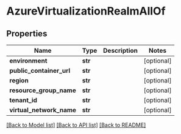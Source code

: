 # AzureVirtualizationRealmAllOf

## Properties
Name | Type | Description | Notes
------------ | ------------- | ------------- | -------------
**environment** | **str** |  | [optional] 
**public_container_url** | **str** |  | [optional] 
**region** | **str** |  | [optional] 
**resource_group_name** | **str** |  | [optional] 
**tenant_id** | **str** |  | [optional] 
**virtual_network_name** | **str** |  | [optional] 

[[Back to Model list]](../README.md#documentation-for-models) [[Back to API list]](../README.md#documentation-for-api-endpoints) [[Back to README]](../README.md)


